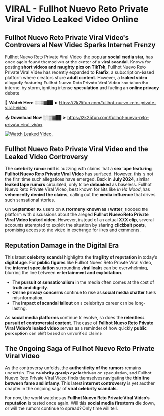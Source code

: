 # VIRAL - Fullhot Nuevo Reto Private Viral Video Leaked Video Online

## **Fullhot Nuevo Reto Private Viral Video's Controversial New Video Sparks Internet Frenzy**  

Fullhot Nuevo Reto Private Viral Video, the popular **social media star**, has once again found themselves at the center of a **viral scandal**. Known for posting **short videos and naughty pics on TikTok**, Fullhot Nuevo Reto Private Viral Video has recently expanded to **Fanfix**, a subscription-based platform where creators share **adult content**. However, a **leaked video** allegedly featuring Fullhot Nuevo Reto Private Viral Video has taken the internet by storm, igniting intense **speculation** and fueling an **online privacy** debate.  

🔴 **Watch Here** ░░▒▓██ ➤ https://2k25fun.com/fullhot-nuevo-reto-private-viral-video  

📥 **Download Now** ░░▒▓██ ➤ https://2k25fun.com/fullhot-nuevo-reto-private-viral-video  

[![Watch Leaked Video.](https://miro.medium.com/v2/resize:fit:828/format:webp/1*cilzJN44JGOrTw9NJCrNHA.gif "Watch Leaked Video")](https://2k25fun.com/fullhot-nuevo-reto-private-viral-video)

## **Fullhot Nuevo Reto Private Viral Video and the Leaked Video Controversy**  

The **celebrity rumor mill** is buzzing with claims that a **sex tape featuring Fullhot Nuevo Reto Private Viral Video** has surfaced. However, this is not the first time such allegations have emerged. Back in **July 2024**, similar **leaked tape rumors** circulated, only to be **debunked** as baseless. Fullhot Nuevo Reto Private Viral Video, best known for hits like *In Ha Mood*, has **vehemently denied the claims**, calling out the **media influence** that drives such sensational stories.  

On **September 16**, users on **X (formerly known as Twitter)** flooded the platform with discussions about the alleged **Fullhot Nuevo Reto Private Viral Video leaked video**. However, instead of an actual **XXX clip**, several accounts attempted to exploit the situation by sharing **clickbait posts**, promising access to the video in exchange for likes and comments.  

## **Reputation Damage in the Digital Era**  

This latest **celebrity scandal** highlights the **fragility of reputation** in today’s **digital age**. For **public figures** like Fullhot Nuevo Reto Private Viral Video, the **internet speculation** surrounding **viral leaks** can be overwhelming, blurring the line between **entertainment and exploitation**.  

- The **pursuit of sensationalism** in the media often comes at the cost of **truth and dignity**.  
- **Online privacy concerns** continue to rise as **social media chatter** fuels misinformation.  
- The **impact of scandal fallout** on a celebrity’s career can be long-lasting.  

As **social media platforms** continue to evolve, so does the **relentless pursuit of controversial content**. The case of **Fullhot Nuevo Reto Private Viral Video’s leaked video** serves as a reminder of how quickly **public perception** can shift based on unverified claims.  

## **The Ongoing Saga of Fullhot Nuevo Reto Private Viral Video**  

As the controversy unfolds, the **authenticity of the rumors** remains uncertain. The **celebrity gossip cycle** thrives on speculation, and Fullhot Nuevo Reto Private Viral Video finds themselves navigating the **thin line between fame and infamy**. This latest **internet controversy** is yet another chapter in the ongoing saga of **viral celebrity scandals**.  

For now, the world watches as **Fullhot Nuevo Reto Private Viral Video’s reputation** is tested once again. Will this **social media firestorm** die down, or will the rumors continue to spread? Only time will tell.